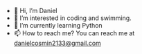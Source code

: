 - 👋 Hi, I’m Daniel
- 👀 I’m interested in coding and swimming.
- 🌱 I’m currently learning Python
- 📫 How to reach me? You can reach me at danielcosmin2133@gmail.com

